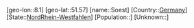 ﻿---
location: [51.57,8.1]
type: City
tags:
- geo/City


SpocWebEntityId: 34339
isDeleted: false
confidential: public

---
[geo-lon::8.1]
[geo-lat::51.57]
[name::Soest]
[Country::[Germany](geo/Continent/Europe/Germany.md)]
[State::[NordRhein-Westfahlen](NordRhein-Westfahlen)]
[Population::]
[Unknown::]

